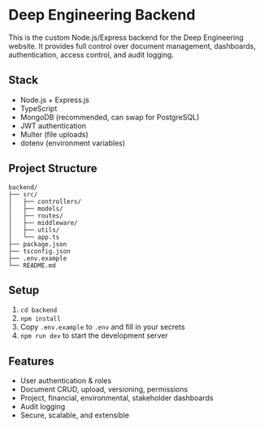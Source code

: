 # Deep Engineering Backend

This is the custom Node.js/Express backend for the Deep Engineering website. It provides full control over document management, dashboards, authentication, access control, and audit logging.

## Stack
- Node.js + Express.js
- TypeScript
- MongoDB (recommended, can swap for PostgreSQL)
- JWT authentication
- Multer (file uploads)
- dotenv (environment variables)

## Project Structure
```
backend/
├── src/
│   ├── controllers/
│   ├── models/
│   ├── routes/
│   ├── middleware/
│   ├── utils/
│   └── app.ts
├── package.json
├── tsconfig.json
├── .env.example
└── README.md
```

## Setup
1. `cd backend`
2. `npm install`
3. Copy `.env.example` to `.env` and fill in your secrets
4. `npm run dev` to start the development server

## Features
- User authentication & roles
- Document CRUD, upload, versioning, permissions
- Project, financial, environmental, stakeholder dashboards
- Audit logging
- Secure, scalable, and extensible 